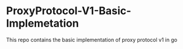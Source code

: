 # ProxyProtocol-V1-Basic-Implemetation
This repo contains the basic implementation of proxy protocol v1 in go 
